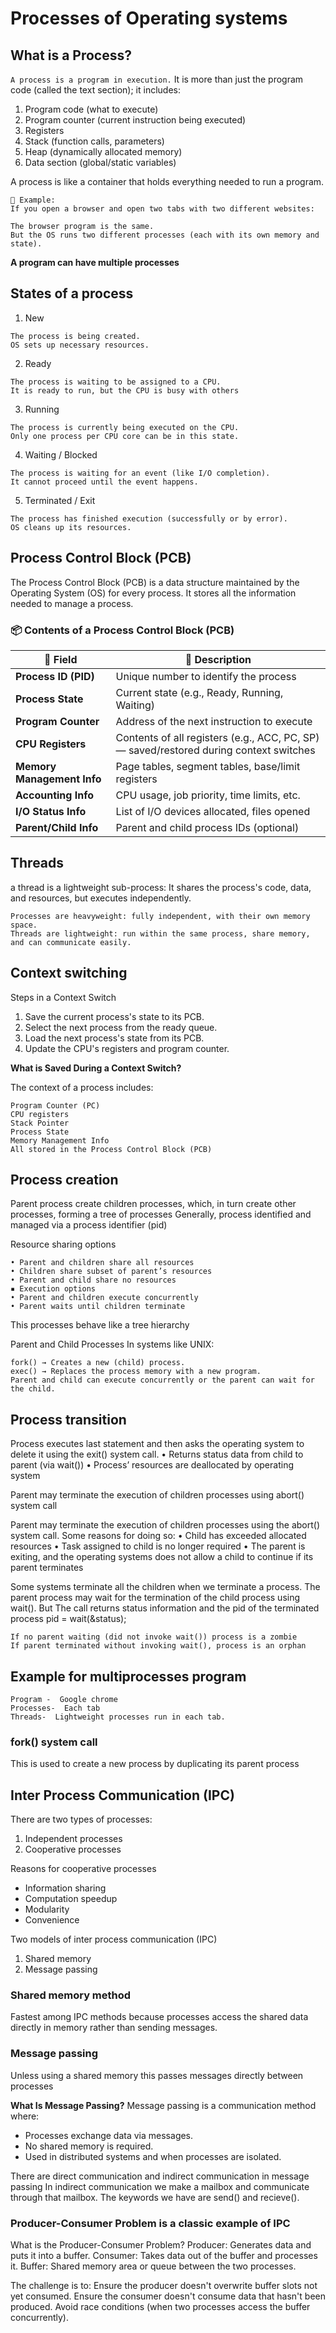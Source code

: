 # Processes of Operating systems
## What is a Process?
```A process is a program in execution.```
It is more than just the program code (called the text section); it includes:

1. Program code (what to execute)
2. Program counter (current instruction being executed)
3. Registers
4. Stack (function calls, parameters)
5. Heap (dynamically allocated memory)
6. Data section (global/static variables)

A process is like a container that holds everything needed to run a program.

```
📌 Example:
If you open a browser and open two tabs with two different websites:

The browser program is the same.
But the OS runs two different processes (each with its own memory and state).
```
**A program can have multiple processes**
## States of a process
1. New
```
The process is being created.
OS sets up necessary resources.
```

2. Ready
```
The process is waiting to be assigned to a CPU.
It is ready to run, but the CPU is busy with others
```
3. Running
```
The process is currently being executed on the CPU.
Only one process per CPU core can be in this state.
```
4. Waiting / Blocked
```
The process is waiting for an event (like I/O completion).
It cannot proceed until the event happens.
```
5. Terminated / Exit
```
The process has finished execution (successfully or by error).
OS cleans up its resources.
```
## Process Control Block (PCB)

The Process Control Block (PCB) is a data structure maintained by the Operating System (OS) for every process.
It stores all the information needed to manage a process.

### 📦 Contents of a Process Control Block (PCB)

| 🔢 **Field**                 | 📄 **Description**                                      |
|-----------------------------|---------------------------------------------------------|
| **Process ID (PID)**        | Unique number to identify the process                  |
| **Process State**           | Current state (e.g., Ready, Running, Waiting)          |
| **Program Counter**         | Address of the next instruction to execute             |
| **CPU Registers**           | Contents of all registers (e.g., ACC, PC, SP) — saved/restored during context switches |
| **Memory Management Info**  | Page tables, segment tables, base/limit registers      |
| **Accounting Info**         | CPU usage, job priority, time limits, etc.             |
| **I/O Status Info**         | List of I/O devices allocated, files opened            |
| **Parent/Child Info**       | Parent and child process IDs (optional)                |


## Threads

a thread is a lightweight sub-process:
  It shares the process's code, data, and resources, but executes independently.
```
Processes are heavyweight: fully independent, with their own memory space.
Threads are lightweight: run within the same process, share memory, and can communicate easily.
```
## Context switching

Steps in a Context Switch
1. Save the current process's state to its PCB.
2. Select the next process from the ready queue.
3. Load the next process's state from its PCB.
4. Update the CPU's registers and program counter.

**What is Saved During a Context Switch?**

The context of a process includes:
```
Program Counter (PC)
CPU registers
Stack Pointer
Process State
Memory Management Info
All stored in the Process Control Block (PCB)
```
## Process creation

Parent process create children processes, which, in turn create other processes, forming a tree of processes
Generally, process identified and managed via a process identifier (pid)

Resource sharing options
```
• Parent and children share all resources
• Children share subset of parent’s resources
• Parent and child share no resources
▪ Execution options
• Parent and children execute concurrently
• Parent waits until children terminate
```
This processes behave like a tree hierarchy

 Parent and Child Processes
In systems like UNIX:
```
fork() → Creates a new (child) process.
exec() → Replaces the process memory with a new program.
Parent and child can execute concurrently or the parent can wait for the child.
```
## Process transition 

Process executes last statement and then asks the operating system to delete it using the exit() system call.
• Returns status data from child to parent (via wait())
• Process’ resources are deallocated by operating system

Parent may terminate the execution of children processes using abort() system call

Parent may terminate the execution of children processes using the abort() system call. Some reasons for doing so:
  • Child has exceeded allocated resources
  • Task assigned to child is no longer required
  • The parent is exiting, and the operating systems does not allow a child to continue if its parent terminates

Some systems terminate all the children when we terminate a process.
The parent process may wait for the termination of the child process using wait(). But The call returns status information and the pid of the terminated process
pid = wait(&status); 

```
If no parent waiting (did not invoke wait()) process is a zombie
If parent terminated without invoking wait(), process is an orphan
```

## Example for multiprocesses program
```
Program -  Google chrome
Processes-  Each tab
Threads-  Lightweight processes run in each tab.
```
### fork() system call 
This is used to create a new process by duplicating its parent process

## Inter Process Communication (IPC)

There are two types of processes:
1. Independent processes
2. Cooperative processes

Reasons for cooperative processes
* Information sharing
* Computation speedup
* Modularity
* Convenience

Two models of inter process communication (IPC)
1. Shared memory
2. Message passing


### Shared memory method

Fastest among IPC methods because processes access the shared data directly in memory rather than sending messages.

### Message passing

Unless using a shared memory this passes messages directly between processes

**What Is Message Passing?**
Message passing is a communication method where:
* Processes exchange data via messages.
* No shared memory is required.
* Used in distributed systems and when processes are isolated.

There are direct communication and indirect communication in message passing 
In indirect communication we make a mailbox and communicate through that mailbox.
The keywords we have are send() and recieve().

### Producer-Consumer Problem is a classic example of IPC 

What is the Producer-Consumer Problem?
Producer: Generates data and puts it into a buffer.
Consumer: Takes data out of the buffer and processes it.
Buffer: Shared memory area or queue between the two processes.

The challenge is to:
Ensure the producer doesn't overwrite buffer slots not yet consumed.
Ensure the consumer doesn't consume data that hasn't been produced.
Avoid race conditions (when two processes access the buffer concurrently).
